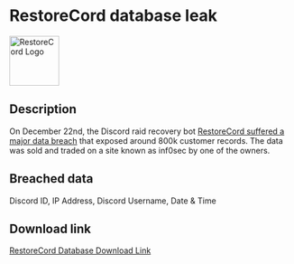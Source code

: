 # RestoreCord database leak

<img src="https://github.com/user-attachments/assets/9b1bde7a-523f-40ef-879d-7b61bd6a479d" alt="RestoreCord Logo" width="88" height="88">

## Description

On December 22nd, the Discord raid recovery bot <a href="https://archive.is/DhUUT" target="_blank" rel="noopener">RestoreCord suffered a major data breach</a> that exposed around 800k customer records. The data was sold and traded on a site known as inf0sec by one of the owners.

## Breached data

Discord ID, IP Address, Discord Username, Date & Time

## Download link

[RestoreCord Database Download Link](https://files.vc/d/dl?hash=2f000b0887499da7f7d2a9bfb817ad6c)
